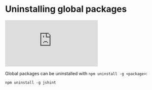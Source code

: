 <!--
title: 10 - Uninstalling global packages
featured: true
-->

# Uninstalling global packages

<iframe src="https://www.youtube.com/embed/XbvjZxUZJGg" frameborder="0" allowfullscreen></iframe>

Global packages can be uninstalled with `npm uninstall -g <package>`:

```
npm uninstall -g jshint
```
